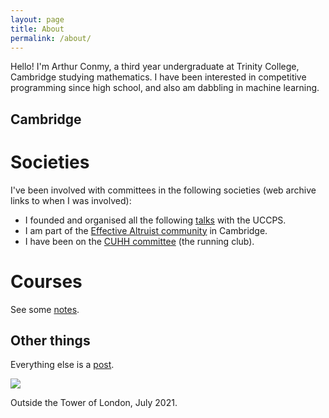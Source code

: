 ```yaml
---
layout: page
title: About
permalink: /about/
---
```


Hello! I'm Arthur Conmy, a third year undergraduate at Trinity College, Cambridge studying mathematics. I have been interested in competitive programming since high school, and also am dabbling in machine learning.

<!-- Here you can find some  on maths, some <a href="/cia_slides/">slides</a> on some research I have done, and a brief <a href="/mesa_opt/">note</a> on *mesa-optimization*, a concept in AGI (Artificial General Intelligence).  -->

## Cambridge

# Societies

I've been involved with committees in the following societies (web archive links to when I was involved):

* I founded and organised all the following [talks](https://web.archive.org/web/20211022220732/https://uccps.soc.srcf.net/talksarchive/) with the UCCPS. 
* I am part of the [Effective Altruist community](https://web.archive.org/web/20210925210707/https://www.eacambridge.org/about) in Cambridge.
* I have been on the [CUHH committee](https://web.archive.org/web/20210925205921/https://cuhh.soc.srcf.net/about/committee/juniormembers/ez-run-organisers/) (the running club).

# Courses

See some  <a href="/notes/">notes</a>.

## Other things

Everything else is a <a href = "/home/">post</a>.

<img src="../assets/tower.jpeg">

Outside the Tower of London, July 2021.

[jekyll-organization]: https://github.com/jekyll
